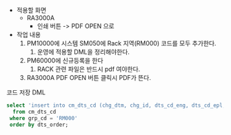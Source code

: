 - 적용할 화면
	- RA3000A
		- 인쇄 버튼 -> PDF OPEN 으로
- 작업 내용
	1. PM10000에 시스템 SM050에 Rack 지역(RM000) 코드를 모두 추가한다.
		1. 운영에 적용할 DML을 정리해야한다.
	2. PM60000에 신규등록을 한다
		1. RACK 관련 파일은 반드시 pdf 여야한다.
	4. RA3000A PDF OPEN 버튼 클릭시 PDF가 뜬다.

코드 저장 DML
```sql
select 'insert into cm_dts_cd (chg_dtm, chg_id, dts_cd_eng, dts_cd_epl, dts_cd_nm, dts_order, ref1, ref2, reg_dtm, reg_id, use_yn, dts_cd, grp_cd) values (NULL, NULL, NULL, '''||DTS_CD_EPL||' 실장도 PDF'', '''||DTS_CD_EPL||' 실장도 PDF'','||(DTS_ORDER+7)||','||''''''||', NULL,sysdate, ''hcinfotest'',''Y'','''||DTS_CD||''',''SM050'');'
  from cm_dts_cd
 where grp_cd = 'RM000'
 order by dts_order;
```
	
